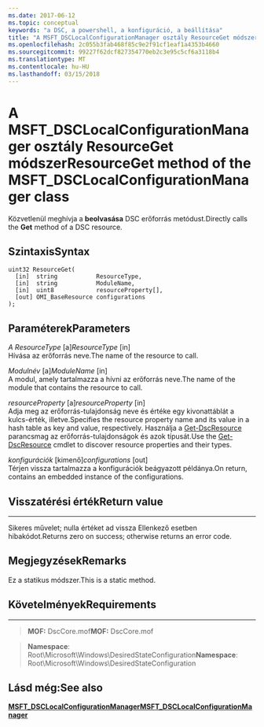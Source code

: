 ```yaml
---
ms.date: 2017-06-12
ms.topic: conceptual
keywords: "a DSC, a powershell, a konfiguráció, a beállítása"
title: "A MSFT_DSCLocalConfigurationManager osztály ResourceGet módszer"
ms.openlocfilehash: 2c055b3fab468f85c9e2f91cf1eaf1a4353b4660
ms.sourcegitcommit: 99227f62dcf827354770eb2c3e95c5cf6a3118b4
ms.translationtype: MT
ms.contentlocale: hu-HU
ms.lasthandoff: 03/15/2018
---
```

# <a name="resourceget-method-of-the-msftdsclocalconfigurationmanager-class"></a><span data-ttu-id="f5361-103">A MSFT_DSCLocalConfigurationManager osztály ResourceGet módszer</span><span class="sxs-lookup"><span data-stu-id="f5361-103">ResourceGet method of the MSFT_DSCLocalConfigurationManager class</span></span>

<span data-ttu-id="f5361-104">Közvetlenül meghívja a **beolvasása** DSC erőforrás metódust.</span><span class="sxs-lookup"><span data-stu-id="f5361-104">Directly calls the **Get** method of a DSC resource.</span></span>

<a name="syntax"></a><span data-ttu-id="f5361-105">Szintaxis</span><span class="sxs-lookup"><span data-stu-id="f5361-105">Syntax</span></span>
------

```mof
uint32 ResourceGet(
  [in]  string           ResourceType,
  [in]  string           ModuleName,
  [in]  uint8            resourceProperty[],
  [out] OMI_BaseResource configurations
);
```

<a name="parameters"></a><span data-ttu-id="f5361-106">Paraméterek</span><span class="sxs-lookup"><span data-stu-id="f5361-106">Parameters</span></span>
----------

<span data-ttu-id="f5361-107">*A ResourceType* \[a\]</span><span class="sxs-lookup"><span data-stu-id="f5361-107">*ResourceType* \[in\]</span></span>  
<span data-ttu-id="f5361-108">Hívása az erőforrás neve.</span><span class="sxs-lookup"><span data-stu-id="f5361-108">The name of the resource to call.</span></span>

<span data-ttu-id="f5361-109">*Modulnév* \[a\]</span><span class="sxs-lookup"><span data-stu-id="f5361-109">*ModuleName* \[in\]</span></span>  
<span data-ttu-id="f5361-110">A modul, amely tartalmazza a hívni az erőforrás neve.</span><span class="sxs-lookup"><span data-stu-id="f5361-110">The name of the module that contains the resource to call.</span></span>

<span data-ttu-id="f5361-111">*resourceProperty* \[a\]</span><span class="sxs-lookup"><span data-stu-id="f5361-111">*resourceProperty* \[in\]</span></span>  
<span data-ttu-id="f5361-112">Adja meg az erőforrás-tulajdonság neve és értéke egy kivonattáblát a kulcs-érték, illetve.</span><span class="sxs-lookup"><span data-stu-id="f5361-112">Specifies the resource property name and its value in a hash table as key and value, respectively.</span></span> <span data-ttu-id="f5361-113">Használja a [Get-DscResource](https://technet.microsoft.com/library/dn521625.aspx) parancsmag az erőforrás-tulajdonságok és azok típusát.</span><span class="sxs-lookup"><span data-stu-id="f5361-113">Use the [Get-DscResource](https://technet.microsoft.com/library/dn521625.aspx) cmdlet to discover resource properties and their types.</span></span>

<span data-ttu-id="f5361-114">*konfigurációk* \[kimenő\]</span><span class="sxs-lookup"><span data-stu-id="f5361-114">*configurations* \[out\]</span></span>  
<span data-ttu-id="f5361-115">Térjen vissza tartalmazza a konfigurációk beágyazott példánya.</span><span class="sxs-lookup"><span data-stu-id="f5361-115">On return, contains an embedded instance of the configurations.</span></span>

## <a name="return-value"></a><span data-ttu-id="f5361-116">Visszatérési érték</span><span class="sxs-lookup"><span data-stu-id="f5361-116">Return value</span></span>
------------

<span data-ttu-id="f5361-117">Sikeres művelet; nulla értéket ad vissza Ellenkező esetben hibakódot.</span><span class="sxs-lookup"><span data-stu-id="f5361-117">Returns zero on success; otherwise returns an error code.</span></span>

## <a name="remarks"></a><span data-ttu-id="f5361-118">Megjegyzések</span><span class="sxs-lookup"><span data-stu-id="f5361-118">Remarks</span></span>

<span data-ttu-id="f5361-119">Ez a statikus módszer.</span><span class="sxs-lookup"><span data-stu-id="f5361-119">This is a static method.</span></span>

## <a name="requirements"></a><span data-ttu-id="f5361-120">Követelmények</span><span class="sxs-lookup"><span data-stu-id="f5361-120">Requirements</span></span>
------------
><span data-ttu-id="f5361-121">**MOF:** DscCore.mof</span><span class="sxs-lookup"><span data-stu-id="f5361-121">**MOF:** DscCore.mof</span></span>

><span data-ttu-id="f5361-122">**Namespace**: Root\Microsoft\Windows\DesiredStateConfiguration</span><span class="sxs-lookup"><span data-stu-id="f5361-122">**Namespace**: Root\Microsoft\Windows\DesiredStateConfiguration</span></span>


## <a name="see-also"></a><span data-ttu-id="f5361-123">Lásd még:</span><span class="sxs-lookup"><span data-stu-id="f5361-123">See also</span></span>


[<span data-ttu-id="f5361-124">**MSFT_DSCLocalConfigurationManager**</span><span class="sxs-lookup"><span data-stu-id="f5361-124">**MSFT_DSCLocalConfigurationManager**</span></span>](msft-dsclocalconfigurationmanager.md)


 

 



